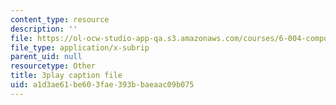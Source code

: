```yaml
---
content_type: resource
description: ''
file: https://ol-ocw-studio-app-qa.s3.amazonaws.com/courses/6-004-computation-structures-spring-2017/a1d3ae61be603fae393bbaeaac09b075_q38KAGAKORk.srt
file_type: application/x-subrip
parent_uid: null
resourcetype: Other
title: 3play caption file
uid: a1d3ae61-be60-3fae-393b-baeaac09b075
---
```

